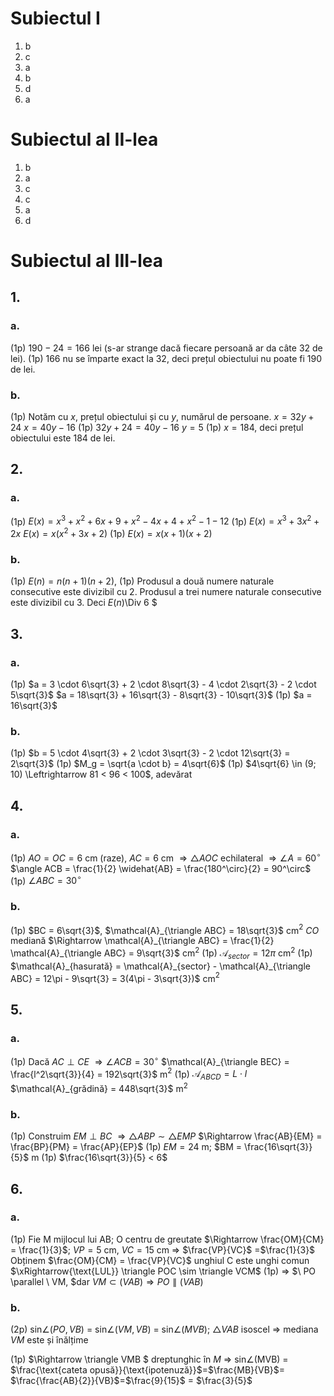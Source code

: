 # Subiectul I

1. b
2. c
3. a
4. b
5. d
6. a

# Subiectul al II-lea

1. b
2. a
3. c
4. c
5. a
6. d

# Subiectul al III-lea

## 1.

### a.

(1p) $190 - 24 = 166$ lei (s-ar strange dacă fiecare persoană ar da câte 32 de lei).
(1p) 166 nu se împarte exact la 32, deci prețul obiectului nu poate fi 190 de lei.

### b.

(1p) Notăm cu $x$, prețul obiectului și cu $y$, numărul de persoane.
$x = 32y + 24$
$x = 40y - 16$
(1p) $32y + 24 = 40y - 16$
$y = 5$
(1p) $x = 184$, deci prețul obiectului este 184 de lei.

## 2.

### a.

(1p) $E(x) = x^3 + x^2 + 6x + 9 + x^2 - 4x + 4 + x^2 - 1 - 12$
(1p) $E(x) = x^3 + 3x^2 + 2x$
$E(x) = x(x^2 + 3x + 2)$
(1p) $E(x) = x(x + 1)(x + 2)$

### b.

(1p) $E(n) = n(n + 1)(n + 2)$,
(1p) Produsul a două numere naturale consecutive este divizibil cu 2.
Produsul a trei numere naturale consecutive este divizibil cu 3.
Deci $E(n)$\Div 6 $

## 3.

### a.

(1p) $a = 3 \cdot 6\sqrt{3} + 2 \cdot 8\sqrt{3} - 4 \cdot 2\sqrt{3} - 2 \cdot 5\sqrt{3}$
$a = 18\sqrt{3} + 16\sqrt{3} - 8\sqrt{3} - 10\sqrt{3}$
(1p) $a = 16\sqrt{3}$

### b.

(1p) $b = 5 \cdot 4\sqrt{3} + 2 \cdot 3\sqrt{3} - 2 \cdot 12\sqrt{3} = 2\sqrt{3}$
(1p) $M_g = \sqrt{a \cdot b} = 4\sqrt{6}$
(1p) $4\sqrt{6} \in (9; 10) \Leftrightarrow 81 < 96 < 100$, adevărat

## 4.

### a.

(1p) $AO = OC = 6$ cm (raze), $AC = 6$ cm $\Rightarrow \triangle AOC$ echilateral $\Rightarrow \angle A = 60^\circ$
$\angle ACB = \frac{1}{2} \widehat{AB} = \frac{180^\circ}{2} = 90^\circ$
(1p) $\angle ABC = 30^\circ$

### b.

(1p) $BC = 6\sqrt{3}$, $\mathcal{A}_{\triangle ABC} = 18\sqrt{3}$ cm$^2$
$CO$ mediană $\Rightarrow \mathcal{A}_{\triangle ABC} = \frac{1}{2} \mathcal{A}_{\triangle ABC} = 9\sqrt{3}$ cm$^2$
(1p) $\mathcal{A}_{sector} = 12\pi$ cm$^2$
(1p) $\mathcal{A}_{hasurată} = \mathcal{A}_{sector} - \mathcal{A}_{\triangle ABC} = 12\pi - 9\sqrt{3} = 3(4\pi - 3\sqrt{3})$ cm$^2$

## 5.

### a.

(1p) Dacă $AC \perp CE$ $\Rightarrow \angle ACB = 30^\circ$
$\mathcal{A}_{\triangle BEC} = \frac{l^2\sqrt{3}}{4} = 192\sqrt{3}$ m$^2$
(1p) $\mathcal{A}_{ABCD} = L \cdot l$
$\mathcal{A}_{grădină} = 448\sqrt{3}$ m$^2$

### b.

(1p) Construim $EM \perp BC$ $\Rightarrow \triangle ABP \sim \triangle EMP$ $\Rightarrow \frac{AB}{EM} = \frac{BP}{PM} = \frac{AP}{EP}$
(1p) $EM = 24$ m; $BM = \frac{16\sqrt{3}}{5}$ m
(1p) $\frac{16\sqrt{3}}{5} < 6$

## 6.

### a.

(1p) Fie M mijlocul lui AB; O centru de greutate $\Rightarrow \frac{OM}{CM} = \frac{1}{3}$; $VP = 5$ cm, $VC = 15$ cm
$\Rightarrow$ $\frac{VP}{VC}$ =$\frac{1}{3}$
Obținem $\frac{OM}{CM} = \frac{VP}{VC}$ unghiul C este unghi comun $\xRightarrow{\text{LUL}} \triangle  POC \sim \triangle VCM$
(1p) $\Rightarrow$ $\ PO \parallel \ VM,   $dar $VM \subset (VAB) \Rightarrow PO \parallel (VAB)$

### b.

(2p) sin$\angle(PO, VB)$ = sin$\angle(VM, VB)$ = sin$\angle(MVB)$; $\triangle VAB$ isoscel $\Rightarrow$ mediana $VM$ este și înălțime

(1p) $\Rightarrow \triangle VMB $ dreptunghic în $M$ $\Rightarrow$ sin$\angle$(MVB) = $\frac{\text{cateta opusă}}{\text{ipotenuză}}$=$\frac{MB}{VB}$= $\frac{\frac{AB}{2}}{VB}$=$\frac{9}{15}$ = $\frac{3}{5}$

